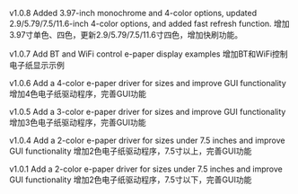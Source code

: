 v1.0.8
Added 3.97-inch monochrome and 4-color options, updated 2.9/5.79/7.5/11.6-inch 4-color options, and added fast refresh function.
增加3.97寸单色、四色，更新2.9/5.79/7.5/11.6寸四色，增加快刷功能。

v1.0.7
Add BT and WiFi control e-paper display examples
增加BT和WiFi控制电子纸显示示例

v1.0.6
Add a 4-color e-paper driver for sizes and improve GUI functionality
增加4色电子纸驱动程序，完善GUI功能

v1.0.5
Add a 3-color e-paper driver for sizes and improve GUI functionality
增加3色电子纸驱动程序，完善GUI功能

v1.0.4
Add a 2-color e-paper driver for sizes under 7.5 inches and improve GUI functionality
增加2色电子纸驱动程序，7.5寸以上，完善GUI功能

v1.0.1
Add a 2-color e-paper driver for sizes under 7.5 inches and improve GUI functionality
增加2色电子纸驱动程序，7.5寸以下，完善GUI功能




